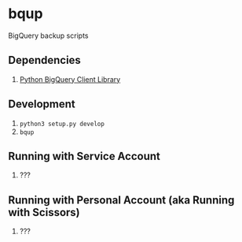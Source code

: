 # bqup
BigQuery backup scripts

## Dependencies

1. [Python BigQuery Client Library](https://cloud.google.com/bigquery/docs/reference/libraries#client-libraries-usage-python)

## Development

1. `python3 setup.py develop`
1. `bqup`

## Running with Service Account

1. ???

## Running with Personal Account (aka Running with Scissors)

1. ???
